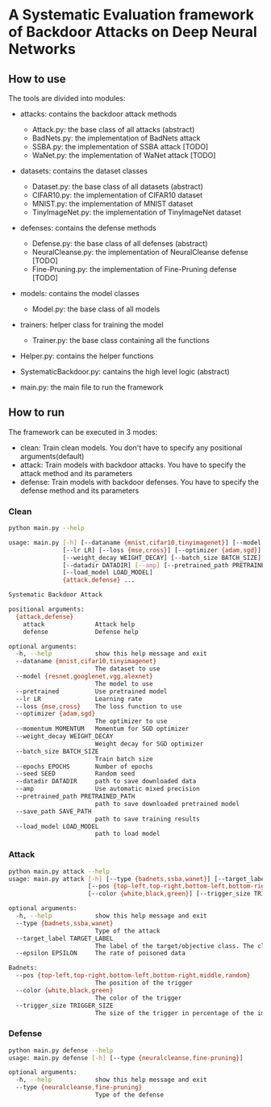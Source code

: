 # A Systematic Evaluation framework of Backdoor Attacks on Deep Neural Networks

## How to use
The tools are divided into modules:

- attacks: contains the backdoor attack methods
  - Attack.py: the base class of all attacks (abstract)
  - BadNets.py: the implementation of BadNets attack 
  - SSBA.py: the implementation of SSBA attack [TODO]
  - WaNet.py: the implementation of WaNet attack [TODO]

- datasets: contains the dataset classes
  - Dataset.py: the base class of all datasets (abstract)
  - CIFAR10.py: the implementation of CIFAR10 dataset
  - MNIST.py: the implementation of MNIST dataset
  - TinyImageNet.py: the implementation of TinyImageNet dataset

- defenses: contains the defense methods
   - Defense.py: the base class of all defenses (abstract)
   - NeuralCleanse.py: the implementation of NeuralCleanse defense [TODO]
   - Fine-Pruning.py: the implementation of Fine-Pruning defense [TODO]

- models: contains the model classes
  - Model.py: the base class of all models

- trainers: helper class for training the model
  - Trainer.py: the base class containing all the functions

- Helper.py: contains the helper functions
- SystematicBackdoor.py: cantains the high level logic (abstract)
- main.py: the main file to run the framework


## How to run
The framework can be executed in 3 modes:
  - clean: Train clean models. You don't have to specify any positional arguments(default)
  - attack: Train models with backdoor attacks. You have to specify the attack method and its parameters
  - defense: Train models with backdoor defenses. You have to specify the defense method and its parameters

### Clean

```bash
python main.py --help

usage: main.py [-h] [--dataname {mnist,cifar10,tinyimagenet}] [--model {resnet,googlenet,vgg,alexnet}] [--pretrained]
               [--lr LR] [--loss {mse,cross}] [--optimizer {adam,sgd}] [--momentum MOMENTUM]
               [--weight_decay WEIGHT_DECAY] [--batch_size BATCH_SIZE] [--epochs EPOCHS] [--seed SEED]
               [--datadir DATADIR] [--amp] [--pretrained_path PRETRAINED_PATH] [--save_path SAVE_PATH]
               [--load_model LOAD_MODEL]
               {attack,defense} ...

Systematic Backdoor Attack

positional arguments:
  {attack,defense}
    attack              Attack help
    defense             Defense help

optional arguments:
  -h, --help            show this help message and exit
  --dataname {mnist,cifar10,tinyimagenet}
                        The dataset to use
  --model {resnet,googlenet,vgg,alexnet}
                        The model to use
  --pretrained          Use pretrained model
  --lr LR               Learning rate
  --loss {mse,cross}    The loss function to use
  --optimizer {adam,sgd}
                        The optimizer to use
  --momentum MOMENTUM   Momentum for SGD optimizer
  --weight_decay WEIGHT_DECAY
                        Weight decay for SGD optimizer
  --batch_size BATCH_SIZE
                        Train batch size
  --epochs EPOCHS       Number of epochs
  --seed SEED           Random seed
  --datadir DATADIR     path to save downloaded data
  --amp                 Use automatic mixed precision
  --pretrained_path PRETRAINED_PATH
                        path to save downloaded pretrained model
  --save_path SAVE_PATH
                        path to save training results
  --load_model LOAD_MODEL
                        path to load model
```

### Attack

```bash
python main.py attack --help
usage: main.py attack [-h] [--type {badnets,ssba,wanet}] [--target_label TARGET_LABEL] [--epsilon EPSILON]
                      [--pos {top-left,top-right,bottom-left,bottom-right,middle,random}]
                      [--color {white,black,green}] [--trigger_size TRIGGER_SIZE]

optional arguments:
  -h, --help            show this help message and exit
  --type {badnets,ssba,wanet}
                        Type of the attack
  --target_label TARGET_LABEL
                        The label of the target/objective class. The class to be changed to.
  --epsilon EPSILON     The rate of poisoned data

Badnets:
  --pos {top-left,top-right,bottom-left,bottom-right,middle,random}
                        The position of the trigger
  --color {white,black,green}
                        The color of the trigger
  --trigger_size TRIGGER_SIZE
                        The size of the trigger in percentage of the image size
```

### Defense

```bash
python main.py defense --help
usage: main.py defense [-h] [--type {neuralcleanse,fine-pruning}]

optional arguments:
  -h, --help            show this help message and exit
  --type {neuralcleanse,fine-pruning}
                        Type of the defense
```